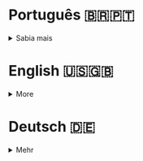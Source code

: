 # Português 🇧🇷🇵🇹

<details>
  <summary>
    Sabia mais
  </summary>
  
  # TrybeWarts
Projeto da [Trybe](https://www.betrybe.com/) - Bloco 9 - Aplicação que simula um carrinho de compras com HTML, CSS e JavaScript.

## 💻 Projeto

<details>
  <summary><strong>🏆 Meu desempenho</strong></summary><br />

  <img src="project-infos/requisitos-do-shopping-cart.png"/>
</details>
  
<details>
  <summary><strong>🖼️ Gif do projeto</strong></summary><br />

  <img width="45%" src="project-infos/shopping-cart.gif"/>
  <img width="45%" src="project-infos/shopping-cart-mobile.gif"/>
</details>

## 🚀 Tecnologias
> Este projeto foi desenvolvido com:

- HTML
- CSS
- JavaScript ES6
- Jest

## 📌 Habilidades
> Habilidades desenvolvidas:

- Fazer requisições a uma API (Application Programming Interface) do Mercado Livre;
- Utilizar conhecimentos sobre JavaScript, CSS e HTML;
- Trabalhar com funções assíncronas;
- Implementar testes unitários.

## ⬇️ Instalando dependências

```bash
npm install
``` 

## 🧪 Executando os testes

```bash
npm test
npm run test:coverage
```
  
## Time de desenvolvimento
> Projeto individual:
  <img height="100px" width="100px" src="https://avatars.githubusercontent.com/u/67388710?v=4"/>

## 💬 Contatos

<div align="center" style="display: inline_block">
  <a href="https://rabeloguedes.github.io" target="_blank">
    <img height="28rem" src="https://img.shields.io/badge/my_portfolio-3fc337?style=for-the-badge" target="_blank">
  </a> 
  <a href="https://www.linkedin.com/in/al%C3%AA-emmanuel-rabelo-guedes/" target="_blank">
    <img height="28rem" src="https://img.shields.io/badge/LinkedIn-0077B5?style=for-the-badge&logo=linkedin&logoColor=white">
  </a> 
   <a href="mailto:rabeloguedes@proton.me">
     <img src="https://img.shields.io/badge/ProtonMail-8B89CC?style=for-the-badge&logo=protonmail&logoColor=white" target="_blank">
  </a>
</div>

</details>

# English 🇺🇸🇬🇧

<details>
  <summary>
    More
  </summary>
  
  # TrybeWarts
Project from [Trybe](https://www.betrybe.com/) - Block 9 - Application, which simulates a shopping cart, build with HTML, CSS and JavaScript.

## 💻 Project

<details>
  <summary><strong>🏆 My accomplishment</strong></summary><br />

  <img src="project-infos/requisitos-do-shopping-cart.png"/>
</details>
  
<details>
  <summary><strong>🖼️ Project's Gif</strong></summary><br />

  <img width="45%" src="project-infos/shopping-cart.gif"/>
  <img width="45%" src="project-infos/shopping-cart-mobile.gif"/>
</details>

## 🚀 Technologies
> This project was developed with:

- HTML
- CSS
- JavaScript ES6
- Jest

## 📌 Skills
> Practiced skills:

- Request data through a Mercado Libre's API (Application Programming Interface);
- Use JavaScript, CSS and HTML knowledge.
- Work with asynchronous functions;
- Implement Unit Tests.
  
 ## ⬇️ Install dependencies

```bash
npm install
``` 

## 🧪 Execute tests

```bash
npm test
npm run test:coverage
```
  
## Squad
> Single Person Project:
  <img height="100px" width="100px" src="https://avatars.githubusercontent.com/u/67388710?v=4"/>

## 💬 Contact

<div align="center" style="display: inline_block">
  <a href="https://rabeloguedes.github.io" target="_blank">
    <img height="28rem" src="https://img.shields.io/badge/my_portfolio-3fc337?style=for-the-badge" target="_blank">
  </a> 
  <a href="https://www.linkedin.com/in/al%C3%AA-emmanuel-rabelo-guedes/" target="_blank">
    <img height="28rem" src="https://img.shields.io/badge/LinkedIn-0077B5?style=for-the-badge&logo=linkedin&logoColor=white">
  </a> 
   <a href="mailto:rabeloguedes@proton.me">
     <img src="https://img.shields.io/badge/ProtonMail-8B89CC?style=for-the-badge&logo=protonmail&logoColor=white" target="_blank">
  </a>
</div>

</details>

# Deutsch 🇩🇪

<details>
  <summary>
    Mehr
  </summary>
  
  # TrybeWarts
Projekt von [Trybe](https://www.betrybe.com/) - Block 9 - Enkaufswagen Applikation mit HTML, CSS and JavaScript entwickelt.
  

## 💻 Projekt

<details>
  <summary><strong>🏆 Meine Leistung</strong></summary><br />

  <img width="45%" src="project-infos/requisitos-do-shopping-cart.png"/>
  <img width="45%" src="project-infos/shopping-cart-mobile.gif"/>
</details>
  
<details>
  <summary><strong>🖼️ Projekts Gif</strong></summary><br />

  <img src="project-infos/shopping-cart.gif"/>
</details>

## 🚀 Technologies
> Dieses Projekt wurde mit den entsprechenden Technologies hergestellt:

- HTML
- CSS
- JavaScript ES6
- Jest

## 📌 Fähigkeiten
> Ausgeübte Fähigkeiten:

- Mercado Libres API (Application Programming Interface) Asynchronous Anfoderung; 
- Benutzung von JavaScript, CSS und HTML Wissen. 
- Asynchronous Funktionenanwendung.
- Unit Tests deploy.

## ⬇️ Installieren dependencies

```bash
npm install
``` 

## 🧪 Tests Ausführung

```bash
npm test
npm run test:coverage
```
  
## Entwickungsteam
> Einer Person Projekt:
  <img height="100px" width="100px" src="https://avatars.githubusercontent.com/u/67388710?v=4"/>

## 💬 Kontakt

<div align="center" style="display: inline_block">
  <a href="https://rabeloguedes.github.io" target="_blank">
    <img height="28rem" src="https://img.shields.io/badge/my_portfolio-3fc337?style=for-the-badge" target="_blank">
  </a> 
  <a href="https://www.linkedin.com/in/al%C3%AA-emmanuel-rabelo-guedes/" target="_blank">
    <img height="28rem" src="https://img.shields.io/badge/LinkedIn-0077B5?style=for-the-badge&logo=linkedin&logoColor=white">
  </a> 
   <a href="mailto:rabeloguedes@proton.me">
     <img src="https://img.shields.io/badge/ProtonMail-8B89CC?style=for-the-badge&logo=protonmail&logoColor=white" target="_blank">
  </a>
</div>

</details>
